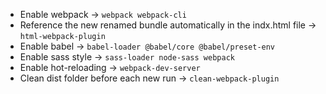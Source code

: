 - Enable webpack -> ```webpack webpack-cli```
- Reference the new renamed bundle automatically in the indx.html file -> ```html-webpack-plugin```
- Enable babel -> ```babel-loader @babel/core @babel/preset-env```
- Enable sass style -> ```sass-loader node-sass webpack```
- Enable hot-reloading -> ```webpack-dev-server```
- Clean dist folder before each new run -> ```clean-webpack-plugin```